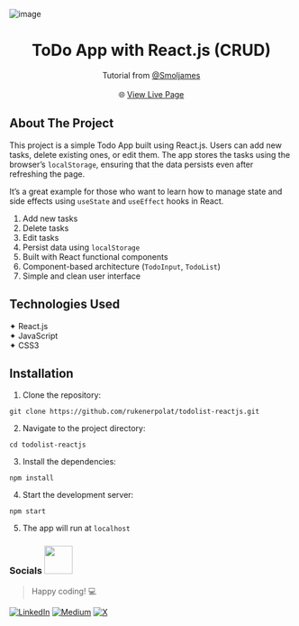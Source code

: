 ![image](https://github.com/rukenerpolat/reactjs-todolist/assets/72344293/757f239e-7735-4c7d-b51d-d9a93d995f7e)

 
<h1 align="center">ToDo App with React.js (CRUD)</h1>


<div align="center">

Tutorial from [@Smoljames](https://www.youtube.com/watch?v=82PXenL4MGg&t=2020s)    
<br>
🌐 [View Live Page](https://reactjs-todoapp-tutorial.netlify.app/)

</div> 

## About The Project

This project is a simple Todo App built using React.js. Users can add new tasks, delete existing ones, or edit them. The app stores the tasks using the browser’s ```localStorage```, ensuring that the data persists even after refreshing the page.

It’s a great example for those who want to learn how to manage state and side effects using ```useState``` and ```useEffect``` hooks in React.

1. Add new tasks
2. Delete tasks
3. Edit tasks
4. Persist data using ```localStorage```
5. Built with React functional components
6. Component-based architecture (```TodoInput```, ```TodoList```)
7. Simple and clean user interface



## Technologies Used

✦ React.js   
✦ JavaScript   
✦ CSS3   

##  Installation


1. Clone the repository:

```
git clone https://github.com/rukenerpolat/todolist-reactjs.git
```

2. Navigate to the project directory:

```
cd todolist-reactjs
```

3. Install the dependencies:

```
npm install
```

4. Start the development server:

```
npm start
```

5. The app will run at `localhost`

### Socials <img src="https://media.giphy.com/media/mGcNjsfWAjY5AEZNw6/giphy.gif" width="50">

> Happy coding! 💻

[![LinkedIn](https://img.shields.io/badge/-LinkedIn-827a67?style=flat&logo=linkedin&logoColor=white)](https://linkedin.com/in/rukenerpolat)
[![Medium](https://img.shields.io/badge/-Medium-827a67?style=flat&logo=medium&logoColor=white)](https://medium.com/@rukenerpolat)
[![X](https://img.shields.io/badge/-X-827a67?style=flat&logo=x&logoColor=white)](https://x.com/rukenerpolat)
